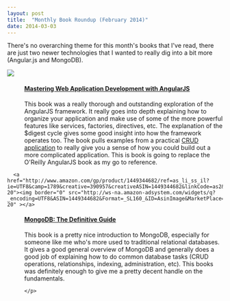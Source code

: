 ```yaml
---
layout: post
title:  "Monthly Book Roundup (February 2014)"
date: 2014-03-03
---
```


There's no overarching theme for this month's books that I've read, there are just two newer technologies that
I wanted to really dig into a bit more (Angular.js and MongoDB).

<dl class="books">
  <dt>
  <a href="http://www.amazon.com/gp/product/1782161821/ref=as_li_ss_il?ie=UTF8&camp=1789&creative=390957&creativeASIN=1782161821&linkCode=as2&tag=crabur-20"><img border="0" src="http://ws-na.amazon-adsystem.com/widgets/q?_encoding=UTF8&ASIN=1782161821&Format=_SL160_&ID=AsinImage&MarketPlace=US&ServiceVersion=20070822&WS=1&tag=crabur-20" ></a>
  </dt>
  <dd>
    <h4><a href="http://www.amazon.com/gp/product/1782161821/ref=as_li_ss_tl?ie=UTF8&camp=1789&creative=390957&creativeASIN=1782161821&linkCode=as2&tag=crabur-20">Mastering Web Application Development with AngularJS</a></h4>
    <p>This book was a really thorough and outstanding exploration of the AngularJS framework.
       It really goes into depth explaining how to organize your application and make use of some of the more powerful features like services, factories, directives,
       etc. The explanation of the $digest cycle gives some good insight into how the framework operates too. The book pulls examples from a practical <a href="https://github.com/angular-app/angular-app">CRUD application</a> to really give you a sense of how you could build out a more complicated application.
       This is book is going to replace the O'Reilly AngularJS book as my go to reference.
    </p>
  </dd>
  <dt>

      <a href="http://www.amazon.com/gp/product/1449344682/ref=as_li_ss_il?ie=UTF8&camp=1789&creative=390957&creativeASIN=1449344682&linkCode=as2&tag=crabur-20"><img border="0" src="http://ws-na.amazon-adsystem.com/widgets/q?_encoding=UTF8&ASIN=1449344682&Format=_SL160_&ID=AsinImage&MarketPlace=US&ServiceVersion=20070822&WS=1&tag=crabur-20" ></a>
 </dt>
  <dd>
    <h4><a href="http://www.amazon.com/gp/product/1449344682/ref=as_li_ss_tl?ie=UTF8&camp=1789&creative=390957&creativeASIN=1449344682&linkCode=as2&tag=crabur-20">MongoDB: The Definitive Guide</a>
    </h4>
    <p>
    This book is a pretty nice introduction to MongoDB, especially for someone like me who's more used to traditional relational databases.
    It gives a good general overview of MongoDB and generally does a good job of explaining how to do common database tasks
    (CRUD operations, relationships, indexing, administration, etc). This books was definitely enough to give me a pretty decent handle on the fundamentals.

    </p>
  </dd>
</dl>
